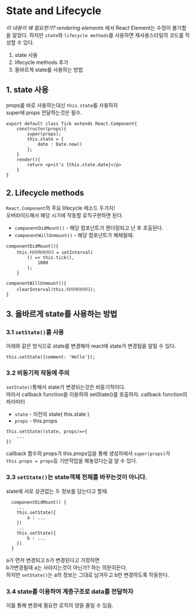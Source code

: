 # State and Lifecycle
_이 내용이 왜 필요한가?_
_rendering elements_ 에서 React Element는 수정이 불가함을 알았다. 
하지만 `state`와 `lifecycle methods`를 사용하면 재사용스타일의 코드를 작성할 수 있다.  

1. state 사용
2. lifecycle methods 추가
3. 올바르게 state를 사용하는 방법

## 1. state 사용
props를 바로 사용하는대신 `this.state`를 사용하자  
super에 props 전달하는것은 필수.  
```
export default class Tick extends React.Component{
    constructor(props){
        super(props);
        this.state = {
            date : Date.now()
        };
    }
    render(){
        return <p>it's {this.state.date}</p>
    }
}
```

## 2. Lifecycle methods
`React.Component`의 주요 lifecycle 메소드 두가지!  
오버라이드해서 해당 시기에 작동할 로직구현하면 된다. 
* `componentDidMount()` -  해당 컴포넌트가 렌더링되고 난 후 호출된다.
* `componentWillUnmount()` - 해당 컴포넌트가 해체될때.  
```
componentDidMount(){
    this.타이머아이디 = setInterval(
        () => this.tick(),
            1000
        );
    }

componentWillUnmount(){
    clearInterval(this.타이머아이디);
}
```

## 3. 올바르게 state를 사용하는 방법

### 3.1 `setState()`를 사용
아래와 같은 방식으로 state를 변경해야 react에 state가 변경됨을 알릴 수 있다.
```
this.setState({comment: 'Hello'});
```
  
### 3.2 비동기적 작동에 주의
`setState()`통해서 state가 변경되는것은 비동기적이다.  
따라서 callback function을 이용하여 setState()를 호출하자.
callback function의 파라미터
* `state` - 이전의 state( this.state )
* `props` - this.props
```
this.setState((state, props)=>{
    ...
})
```
callback 함수의 props가 this.props임을 통해 
생성자에서 `super(props)`가 `this.props = props`등 기반작업을 해놓았다는걸 알 수 있다.  
  
### 3.3 `setState()`는 state객체 전체를 바꾸는것이 아니다.
state에 서로 상관없는 두 정보를 담는다고 할때.
```
  componentDidMount() {
    ...
    this.setState({
        a : ...
    })
    ...
    this.setState({
        b : ...
    })
  }
```
a가 먼저 변경되고 b가 변경된다고 가정하면  
b가변경될때 a는 사라지는것이 아닌가? 하는 의문이든다.  
하지만 `setState()`는 a의 정보는 그대로 남겨두고 
b만 변경하도록 작동한다.

### 3.4 state를 이용하여 계층구조로 data를 전달하자
이를 통해 변경에 필요한 로직의 양을 줄일 수 있음.